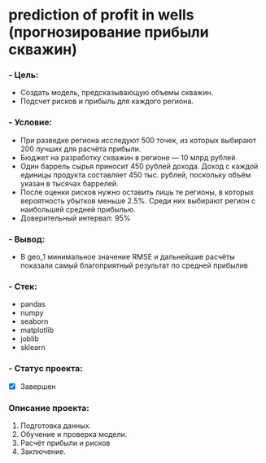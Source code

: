 
# prediction of profit in wells (прогнозирование прибыли скважин)

### - Цель:
- Создать модель, предсказывающую объемы скважин.
- Подсчет рисков и прибыль для каждого региона.

### - Условие:
- При разведке региона исследуют 500 точек, из которых выбирают 200 лучших для расчёта прибыли.
- Бюджет на разработку скважин в регионе — 10 млрд рублей.
- Один баррель сырья приносит 450 рублей дохода. Доход с каждой единицы продукта составляет 450 тыс. рублей, поскольку объём указан в тысячах баррелей.
- После оценки рисков нужно оставить лишь те регионы, в которых вероятность убытков меньше 2.5%. Среди них выбирают регион с наибольшей средней прибылью.
- Доверительный интервал: 95% 

### - Вывод: 
* В geo_1 минимальное значение RMSE и дальнейшие расчёты показали самый благоприятный результат по средней прибылив

### - Стек: 
* pandas
* numpy
* seaborn
* matplotlib
* joblib
* sklearn

### - Статус проекта:
- [x] Завершен

### Описание проекта: 
1. Подготовка данных.
1. Обучение и проверка модели.
1. Расчёт прибыли и рисков
1. Заключение.
